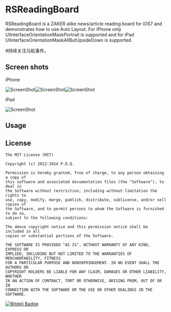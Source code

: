 RSReadingBoard
==============

RSReadingBoard is a ZAKER alike news/article reading board for iOS7 and demonstrates how to use Auto Layout. For iPhone only UIInterfaceOrientationMaskPortrait is supported and for iPad UIInterfaceOrientationMaskAllButUpsideDown is supported.

#持续关注马航事件。

Screen shots
------------

iPhone

![ScreenShot](https://github.com/yeahdongcn/RSReadingBoard/blob/master/1.png?raw=true)![ScreenShot](https://github.com/yeahdongcn/RSReadingBoard/blob/master/2.png?raw=true)![ScreenShot](https://github.com/yeahdongcn/RSReadingBoard/blob/master/3.png?raw=true)

iPad

![ScreenShot](https://github.com/yeahdongcn/RSReadingBoard/blob/master/iPad_landscape.png?raw=true)

Usage
------------

License
------------
    The MIT License (MIT)

    Copyright (c) 2012-2014 P.D.Q.

    Permission is hereby granted, free of charge, to any person obtaining a copy of
    this software and associated documentation files (the "Software"), to deal in
    the Software without restriction, including without limitation the rights to
    use, copy, modify, merge, publish, distribute, sublicense, and/or sell copies of
    the Software, and to permit persons to whom the Software is furnished to do so,
    subject to the following conditions:

    The above copyright notice and this permission notice shall be included in all
    copies or substantial portions of the Software.

    THE SOFTWARE IS PROVIDED "AS IS", WITHOUT WARRANTY OF ANY KIND, EXPRESS OR
    IMPLIED, INCLUDING BUT NOT LIMITED TO THE WARRANTIES OF MERCHANTABILITY, FITNESS
    FOR A PARTICULAR PURPOSE AND NONINFRINGEMENT. IN NO EVENT SHALL THE AUTHORS OR
    COPYRIGHT HOLDERS BE LIABLE FOR ANY CLAIM, DAMAGES OR OTHER LIABILITY, WHETHER
    IN AN ACTION OF CONTRACT, TORT OR OTHERWISE, ARISING FROM, OUT OF OR IN
    CONNECTION WITH THE SOFTWARE OR THE USE OR OTHER DEALINGS IN THE SOFTWARE.

[![Bitdeli Badge](https://d2weczhvl823v0.cloudfront.net/yeahdongcn/rsreadingboard/trend.png)](https://bitdeli.com/free "Bitdeli Badge")

